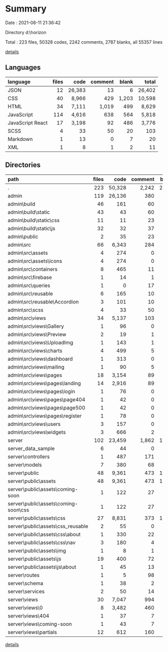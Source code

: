 # Summary

Date : 2021-08-11 21:36:42

Directory d:\horizon

Total : 223 files,  50328 codes, 2242 comments, 2787 blanks, all 55357 lines

[details](details.md)

## Languages
| language | files | code | comment | blank | total |
| :--- | ---: | ---: | ---: | ---: | ---: |
| JSON | 12 | 26,383 | 13 | 6 | 26,402 |
| CSS | 40 | 8,966 | 429 | 1,203 | 10,598 |
| HTML | 34 | 7,111 | 1,019 | 499 | 8,629 |
| JavaScript | 114 | 4,616 | 638 | 564 | 5,818 |
| JavaScript React | 17 | 3,198 | 92 | 486 | 3,776 |
| SCSS | 4 | 33 | 50 | 20 | 103 |
| Markdown | 1 | 13 | 0 | 7 | 20 |
| XML | 1 | 8 | 1 | 2 | 11 |

## Directories
| path | files | code | comment | blank | total |
| :--- | ---: | ---: | ---: | ---: | ---: |
| . | 223 | 50,328 | 2,242 | 2,787 | 55,357 |
| admin | 119 | 26,136 | 380 | 847 | 27,363 |
| admin\build | 46 | 161 | 60 | 2 | 223 |
| admin\build\static | 43 | 43 | 60 | 1 | 104 |
| admin\build\static\css | 11 | 11 | 23 | 1 | 35 |
| admin\build\static\js | 32 | 32 | 37 | 0 | 69 |
| admin\public | 2 | 35 | 23 | 2 | 60 |
| admin\src | 66 | 6,343 | 284 | 835 | 7,462 |
| admin\src\assets | 4 | 274 | 0 | 6 | 280 |
| admin\src\assets\icons | 4 | 274 | 0 | 6 | 280 |
| admin\src\containers | 8 | 465 | 11 | 71 | 547 |
| admin\src\firebase | 1 | 14 | 1 | 4 | 19 |
| admin\src\queries | 1 | 0 | 17 | 6 | 23 |
| admin\src\reusable | 6 | 165 | 10 | 30 | 205 |
| admin\src\reusable\Accordion | 3 | 101 | 10 | 23 | 134 |
| admin\src\scss | 4 | 33 | 50 | 20 | 103 |
| admin\src\views | 34 | 5,137 | 103 | 628 | 5,868 |
| admin\src\views\Gallery | 1 | 96 | 0 | 24 | 120 |
| admin\src\views\Preview | 2 | 19 | 1 | 7 | 27 |
| admin\src\views\UploadImg | 1 | 143 | 1 | 29 | 173 |
| admin\src\views\charts | 4 | 499 | 5 | 41 | 545 |
| admin\src\views\dashboard | 1 | 313 | 0 | 19 | 332 |
| admin\src\views\mailing | 1 | 90 | 5 | 18 | 113 |
| admin\src\views\pages | 18 | 3,154 | 89 | 432 | 3,675 |
| admin\src\views\pages\landing | 14 | 2,916 | 89 | 420 | 3,425 |
| admin\src\views\pages\login | 1 | 76 | 0 | 3 | 79 |
| admin\src\views\pages\page404 | 1 | 42 | 0 | 3 | 45 |
| admin\src\views\pages\page500 | 1 | 42 | 0 | 3 | 45 |
| admin\src\views\pages\register | 1 | 78 | 0 | 3 | 81 |
| admin\src\views\users | 3 | 157 | 0 | 30 | 187 |
| admin\src\views\widgets | 3 | 666 | 2 | 28 | 696 |
| server | 102 | 23,459 | 1,862 | 1,939 | 27,260 |
| server\_data_sample | 6 | 44 | 0 | 4 | 48 |
| server\controllers | 1 | 487 | 171 | 105 | 763 |
| server\models | 7 | 380 | 68 | 17 | 465 |
| server\public | 48 | 9,361 | 473 | 1,263 | 11,097 |
| server\public\assets | 48 | 9,361 | 473 | 1,263 | 11,097 |
| server\public\assets\coming-soon | 1 | 122 | 27 | 29 | 178 |
| server\public\assets\coming-soon\css | 1 | 122 | 27 | 29 | 178 |
| server\public\assets\css | 27 | 8,831 | 373 | 1,163 | 10,367 |
| server\public\assets\css\_reusable | 2 | 55 | 0 | 16 | 71 |
| server\public\assets\css\about | 1 | 330 | 22 | 76 | 428 |
| server\public\assets\css\nav | 3 | 180 | 4 | 19 | 203 |
| server\public\assets\img | 1 | 8 | 1 | 2 | 11 |
| server\public\assets\js | 19 | 400 | 72 | 69 | 541 |
| server\public\assets\js\about | 1 | 45 | 13 | 13 | 71 |
| server\routes | 1 | 5 | 98 | 5 | 108 |
| server\schema | 1 | 38 | 2 | 7 | 47 |
| server\services | 2 | 50 | 14 | 13 | 77 |
| server\views | 30 | 7,047 | 994 | 497 | 8,538 |
| server\views\0 | 8 | 3,482 | 460 | 245 | 4,187 |
| server\views\404 | 1 | 37 | 7 | 11 | 55 |
| server\views\coming-soon | 1 | 43 | 7 | 15 | 65 |
| server\views\partials | 12 | 612 | 160 | 112 | 884 |

[details](details.md)